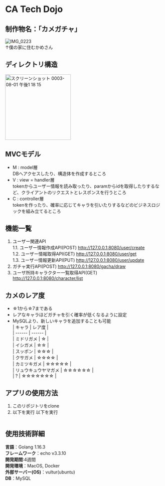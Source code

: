 # CA Tech Dojo
## 制作物名：「カメガチャ」  

![IMG_0223](https://user-images.githubusercontent.com/66200485/127758779-ed5f97f5-f406-414d-b137-75d913fcff27.JPG)  
↑僕の家に住むかめさん

## ディレクトリ構造
<img width="209" alt="スクリーンショット 0003-08-01 午後1 18 15" src="https://user-images.githubusercontent.com/66200485/127759060-9ac560cd-0026-4abd-894c-7b5297b1cb1a.png">

## MVCモデル
- M : model層  
DBへアクセスしたり、構造体を作成するところ  
- V : view = handler層  
tokenからユーザー情報を読み取ったり、paramからidを取得したりするなど、クライアントのリクエストとレスポンスを行うところ  
- C : controller層  
tokenを作ったり、確率に応じてキャラを引いたりするなどのビジネスロジックを組み立てるところ  
 
## 機能一覧
1. ユーザー関連API  
    1.1. ユーザー情報作成API(POST) http://127.0.0.1:8080/user/create  
    1.2. ユーザー情報取得API(GET) http://127.0.0.1:8080/user/get  
    1.3. ユーザー情報更新API(PUT) http://127.0.0.1:8080/user/update  
1. ガチャ実行API(POST) http://127.0.0.1:8080/gacha/draw  
1. ユーザ所持キャラクター一覧取得API(GET) http://127.0.0.1:8080/character/list  

## カメのレア度
- ☆1から☆7まである
- レアなキャラほどガチャを引く確率が低くなるように設定
- MySQLより、新しいキャラを追加することも可能  
|  キャラ  |  レア度  |  
| ------ | ------ |  
|  ミドリガメ  |  ☆  |  
|  イシガメ  |  ☆☆  |  
|  スッポン  |  ☆☆☆  |  
|  クサガメ  |  ☆☆☆☆  |  
|  カミツキガメ  |  ☆☆☆☆☆  |  
|  リュウキュウヤマガメ  |  ☆☆☆☆☆☆  |  
|  ?  |  ☆☆☆☆☆☆☆  |  

## アプリの使用方法
1. このリポジトリをclone
2. 以下を実行
以下を実行
```

```

## 使用技術詳細
**言語**：Golang 1.16.3  
**フレームワーク**：echo v3.3.10  
**開発期間**:4週間  
**開発環境**：MacOS, Docker  
**外部サーバー(OS)**：vultur(ubuntu)  
**DB**：MySQL  


